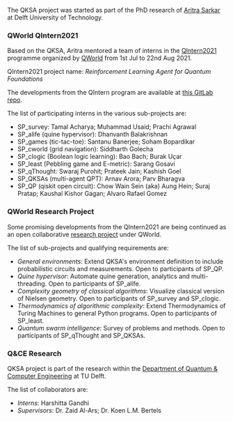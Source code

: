 The QKSA project was started as part of the PhD research of [Aritra Sarkar](https://qutech.nl/person/aritra-sarkar/) at Delft University of Technology.

### QWorld QIntern2021

Based on the QKSA, Aritra mentored a team of interns in the [QIntern2021](https://qworld.net/qintern-2021/) programme organized by [QWorld](https://qworld.net/) from 1st Jul to 22nd Aug 2021.

QIntern2021 project name: *Reinforcement Learning Agent for Quantum Foundations*

The developments from the QIntern program are available at [this GitLab repo](https://gitlab.com/qworld/qresearch/qintern2021/QKSA_QIntern).

The list of participating interns in the various sub-projects are:
* SP_survey: Tamal Acharya; Muhammad Usaid; Prachi Agrawal
* SP_alife (quine hypervisor): Dhanvanth Balakrishnan
* SP_games (tic-tac-toe): Santanu Banerjee; Soham Bopardikar
* SP_cworld (grid navigation): Siddharth Golecha
* SP_clogic (Boolean logic learning): Bao Bach; Burak Uçar
* SP_least (Pebbling game and E-metric): Sarang Gosavi
* SP_qThought: Swaraj Purohit; Prateek Jain; Kashish Goel
* SP_QKSAs (multi-agent QPT): Arnav Arora; Parv Bharagva
* SP_QP (qiskit open circuit): Chow Wain Sein (aka) Aung Hein; Suraj Pratap; Kaushal Kishor Gagan; Alvaro Rafael Gomez

### QWorld Research Project

Some promising developments from the QIntern2021 are being continued as an open collaborative [research project](https://qworld.net/research-projects/) under QWorld.

The list of sub-projects and qualifying requirements are:
* *General environments*: Extend QKSA's environment definition to include probabilistic circuits and measurements. Open to participants of SP_QP.
* *Quine hypervisor*: Automate quine generation, analytics and multi-threading. Open to participants of SP_alife.
* *Complexity geometry of classical algorithms*: Visualize classical version of Nielsen geometry. Open to participants of SP_survey and SP_clogic.
* *Thermodynamics of algorithmic complexity*: Extend Thermodynamics of Turing Machines to general Python programs. Open to participants of SP_least.
* *Quantum swarm intelligence*: Survey of problems and methods. Open to participants of SP_qThought and SP_QKSAs.

### Q&CE Research

QKSA project is part of the research within the [Department of Quantum & Computer Engineering](https://www.tudelft.nl/en/eemcs/the-faculty/departments/quantum-computer-engineering) at TU Delft.

The list of collaborators are:
* *Interns*: Harshitta Gandhi
* *Supervisors*: Dr. Zaid Al-Ars; Dr. Koen L.M. Bertels
